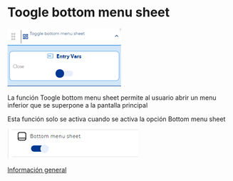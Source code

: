 # Toogle bottom menu sheet

![](../../../../.gitbook/assets/image%20%28588%29.png)

La función Toogle bottom menu sheet permite al usuario abrir un menu inferior que se superpone a la pantalla principal

Esta función solo se activa cuando se activa la opción Bottom menu sheet

![](../../../../.gitbook/assets/image%20%28634%29.png)

[Información general](https://docs.apphive.io/reference/funciones/informacion-general-de-las-funciones) 

